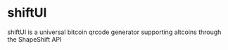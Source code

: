 # shiftUI
shiftUI is a universal bitcoin qrcode generator supporting altcoins through the ShapeShift API
